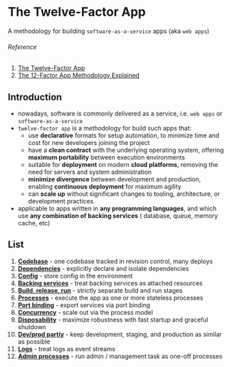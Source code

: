 # The Twelve-Factor App

A methodology for building `software-as-a-service` apps (aka `web apps`)

###### Reference

1. [The Twelve-Factor App](https://12factor.net/)
2. [The 12-Factor App Methodology Explained](https://www.bmc.com/blogs/twelve-factor-app/)

## Introduction

- nowadays, software is commonly delivered as a service, i.e. `web apps` or `software-as-a-service`
- `twelve-factor app` is a methodology for build such apps that:
    - use **declarative** formats for setup automation, to minimize time and cost for new developers joining the project
    - have a **clean contract** with the underlying operating system, offering **maximum portability** between execution
      environments
    - suitable for **deployment** on modern **cloud platforms**, removing the need for servers and system administration
    - **minimize divergence** between development and production, enabling **continuous deployment** for maximum agility
    - can **scale up** without significant changes to tooling, architecture, or development practices.
- applicable to apps written in **any programming languages**, and which use **any combination of backing services** (
  database, queue, memory cache, etc)

## List

1. [**Codebase**]() - one codebase tracked in revision control, many deploys
2. [**Dependencies**]() - explicitly declare and isolate dependencies
3. [**Config**]() - store config in the environment
4. [**Backing services**]() - treat backing services as attached resources
5. [**Build, release, run**]() - strictly separate build and run stages
6. [**Processes**]() - execute the app as one or more stateless processes
7. [**Port binding**]() - export services via port binding
8. [**Concurrency**]() - scale out via the process model
9. [**Disposability**]() - maximize robustness with fast startup and graceful shutdown
10. [**Dev/prod partiy**]() - keep development, staging, and production as similar as possible
11. [**Logs**]() - treat logs as event streams
12. [**Admin processes**]() - run admin / management task as one-off processes 
